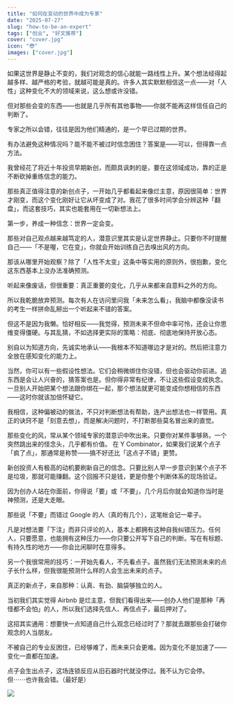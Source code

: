 ```yaml
---
title: "如何在变动的世界中成为专家"
date: "2025-07-27"
slug: "how-to-be-an-expert"
tags: ["创业", "好文推荐"]
cover: "cover.jpg"
icon: "😎"
images: ["cover.jpg"]
---
```

如果这世界是静止不变的，我们对观念的信心就能一路线性上升。某个想法经得起越多样、越严格的考验，就越可能是真的。许多人其实默默相信这一点——对「人性」这种变化不大的领域来说，这么想或许没错。



但对那些会变的东西——也就是几乎所有其他事物——你就不能再这样信任自己的判断了。



专家之所以会错，往往是因为他们精通的，是一个早已过期的世界。



有办法避免这种情况吗？能不能不被过时信念困住？答案是——可以，但得靠一点方法。



我曾经花了将近十年投资早期新创，而颇具讽刺的是，要在这领域成功，靠的正是不断砍掉重练信念的能力。



那些真正值得注意的新创点子，一开始几乎都看起来像烂主意，原因很简单：世界才刚变，而这个变化刚好让它从坏变成了对。我花了很多时间学会分辨这种「翻盘」，而这套技巧，其实也能套用在一切新想法上。



第一步，养成一种信念：世界一定会变。



那些对自己观点越来越笃定的人，潜意识里其实是认定世界静止。只要你不时提醒自己——「不是喔，它在变」，你就会开始训练自己去嗅出风的方向。



那该从哪里开始观察？除了「人性不太变」这条中等实用的原则外，很抱歉，变化这东西基本上没办法准确预测。



听起来像废话，但很重要：真正重要的变化，几乎从来都来自意料之外的方向。



所以我乾脆放弃预测。每次有人在访问里问我「未来怎么看」，我脑中都像没读书的考生一样拼命乱掰出一个听起来不错的答案。



但这不是因为我懒。恰好相反——我觉得，预测未来不但命中率可怜，还会让你思维变得僵硬。与其乱猜，不如选择更实际的策略：彻底、彻底地保持开放心态。



别自以为知道方向，先诚实地承认——我根本不知道哪边才是对的。然后把注意力全放在感知变化的能力上。



当然，你可以有一些假设性想法。它们会稍微绑住你没错，但也会驱动你前进。追东西是会让人兴奋的，猜答案也是。但你得非常有纪律，不让这些假设变成执念。
一旦别人开始把某个想法跟你绑在一起，那个想法就更可能变成你想相信的东西——这时你就该加倍怀疑它。



我相信，这种偏被动的做法，不只对判断想法有帮助，连产出想法也一样管用。真正的诀窍不是「刻意去想」，而是解决问题时，不打断那些莫名冒出来的直觉。



那些变化的风，常从某个领域专家的潜意识中吹出来。只要你对某件事够熟，一个突然跳出来的怪念头，几乎都有价值。
在 Y Combinator，如果我们说某个点子「疯了点」，那通常是称赞——搞不好还比「这点子不错」更赞。



新创投资人有极高的动机要刷新自己的信念。只要比别人早一步意识到某个点子不是垃圾，那就可能赚翻。这个回报不只是钱，更是你整个判断体系的现场验证。



因为创办人站在你面前，你得说「要」或「不要」，几个月后你就会知道你当时是神预测，还是大走眼。



那些说「不要」而错过 Google 的人（真的有几个），这笔帐会记一辈子。



凡是对想法要「下注」而非只评论的人，基本上都拥有这种自我纠错压力。任何人，只要愿意，也能拥有这种压力——你只要公开写下自己的判断。写在有标题、有持久性的地方——你会比闲聊时在意得多。



另一个我很常用的技巧：一开始先看人，不先看点子。虽然我们无法预测未来的点子长什么样，但我很能预测什么样的人会生出未来的点子。



真正的新点子，来自那种：认真、有劲、脑袋够独立的人。



当初我们其实觉得 Airbnb 是烂主意，但我们看得出来——创办人他们是那种「再怪都不会怕」的人，所以我们选择先信人、再信点子，最后押对了。



这招其实通用：想要快一点知道自己什么观念已经过时了？那就去跟那些会打破你观念的人当朋友。



不被自己的专业反困住，已经够难了，而未来只会更难。因为变化不是加速了——变化一直都在加速。



点子会生出点子，这场连锁反应从旧石器时代就没停过。我不认为它会停。
但⋯⋯也许我会错。（最好是）




![](https://prod-files-secure.s3.us-west-2.amazonaws.com/112d0858-5090-4d34-a606-b75eb8d65fd2/46476355-9cf3-4e99-9b7a-3531bc426380/1000202064.png?X-Amz-Algorithm=AWS4-HMAC-SHA256&X-Amz-Content-Sha256=UNSIGNED-PAYLOAD&X-Amz-Credential=ASIAZI2LB466SG76HUB6%2F20251003%2Fus-west-2%2Fs3%2Faws4_request&X-Amz-Date=20251003T212657Z&X-Amz-Expires=3600&X-Amz-Security-Token=IQoJb3JpZ2luX2VjELT%2F%2F%2F%2F%2F%2F%2F%2F%2F%2FwEaCXVzLXdlc3QtMiJHMEUCIQDNdxRIepbJA5NeT1%2FFv8gtFjd1dawS8CaBbzh5H4GTOQIgd%2BYMiKAeibZATW9AG1LIEwGM13bv%2Bf%2F1WJkefa1g3owq%2FwMITRAAGgw2Mzc0MjMxODM4MDUiDJxhOjyfkqrkkMZeJSrcA1Q0UsuWQ71iaps7PVlrohVFQ7%2FdIhLwiw1PpWvDFV88h1BJyLU5t8SZNP9aj%2B9vRNtB4BgSF0kI%2FueU09sI5pXepXq8rhjMlckDfCCGM%2FJnRIYM1qNzoUKjCW6hdz8KL9BxUgTNOiMJsPSkUePDOcab2aZn8wf0rIStXnlGWs7ub6ZMmt%2BTnA5id8YIZJ2laPsj6KJkBrcAJzEW1rQa02dkHlpXU2phUQc7cXdcVxdDQfYfKZumL1PaWGQyetDMor2m2SHvMnhKAna2WNu6QSxT03dSpEroa5J%2FATws0F8JDjpGOyoEzDbeDBIVjLpgjswNMrYpNF7AVY2zRlst6%2F4tIKNtkjgKLtG%2FubPYOAtUnN8VPPicijqnErrXw6NdabPK7M9qJX%2B1JgPIWXNPukMxoGD75HPe1hve45DT836gKt%2BKlc0eZvwiKjnHYsIQ0UjkC64WqqmxpPN3fr9JIUAn%2BKiI5In3FuYdSTfPe%2B3tDiAy9rTJ09er0DHNcexUjpHWw6E4weMgeGZt7AK6M28SESVP3CPUojNs08Jk20Fz%2Fs%2BfshKqg7nDvasRFHLQPosLVsHC%2BefGwNPk7oJbVhBbB99flNMr%2BHrsSnvQW%2FnbmOF%2BKOr5OeOlZ7u5MPjZgMcGOqUB7wWig4nOfRBAsLd3pMmABcL2Nhr%2BWgMSsrU9Qym66MSLJHJtqC7BfJvjaEzuepU5dP79QhX%2BCesYCsRQOFx6v4M6PfSQSDEsN8oC9ibdOocJb8oH3%2FiyCZmaY3O5%2BGrt8NjwnwQOjg4f1GmiV%2FXYx5mPFERjytcseutgzJakzGl6kOUiXYe9I0KjDsVOIkFbZH4Ya%2B5VQLVrS1KZLZ7r%2F%2BIWl9Kq&X-Amz-Signature=b7c4ad75ef3a2c132928aa88c40031f7e6f39475ed81d41109b9668767a4fb1c&X-Amz-SignedHeaders=host&x-amz-checksum-mode=ENABLED&x-id=GetObject)

